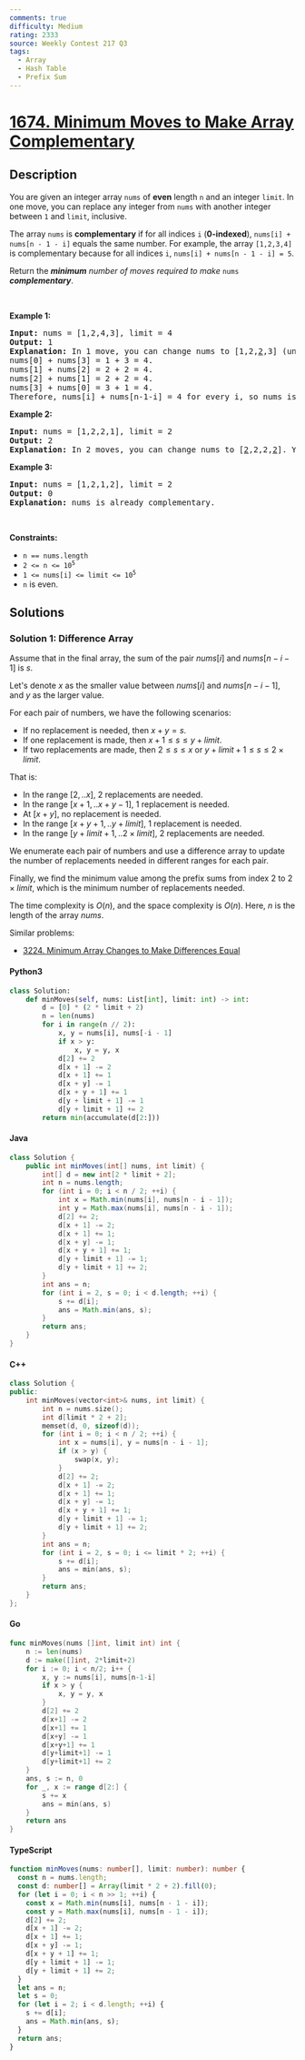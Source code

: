```yaml
---
comments: true
difficulty: Medium
rating: 2333
source: Weekly Contest 217 Q3
tags:
  - Array
  - Hash Table
  - Prefix Sum
---
```


<!-- problem:start -->

# [1674. Minimum Moves to Make Array Complementary](https://leetcode.com/problems/minimum-moves-to-make-array-complementary)


## Description

<!-- description:start -->

<p>You are given an integer array <code>nums</code> of <strong>even</strong> length <code>n</code> and an integer <code>limit</code>. In one move, you can replace any integer from <code>nums</code> with another integer between <code>1</code> and <code>limit</code>, inclusive.</p>

<p>The array <code>nums</code> is <strong>complementary</strong> if for all indices <code>i</code> (<strong>0-indexed</strong>), <code>nums[i] + nums[n - 1 - i]</code> equals the same number. For example, the array <code>[1,2,3,4]</code> is complementary because for all indices <code>i</code>, <code>nums[i] + nums[n - 1 - i] = 5</code>.</p>

<p>Return the <em><strong>minimum</strong> number of moves required to make </em><code>nums</code><em> <strong>complementary</strong></em>.</p>

<p>&nbsp;</p>
<p><strong class="example">Example 1:</strong></p>

<pre>
<strong>Input:</strong> nums = [1,2,4,3], limit = 4
<strong>Output:</strong> 1
<strong>Explanation:</strong> In 1 move, you can change nums to [1,2,<u>2</u>,3] (underlined elements are changed).
nums[0] + nums[3] = 1 + 3 = 4.
nums[1] + nums[2] = 2 + 2 = 4.
nums[2] + nums[1] = 2 + 2 = 4.
nums[3] + nums[0] = 3 + 1 = 4.
Therefore, nums[i] + nums[n-1-i] = 4 for every i, so nums is complementary.
</pre>

<p><strong class="example">Example 2:</strong></p>

<pre>
<strong>Input:</strong> nums = [1,2,2,1], limit = 2
<strong>Output:</strong> 2
<strong>Explanation:</strong> In 2 moves, you can change nums to [<u>2</u>,2,2,<u>2</u>]. You cannot change any number to 3 since 3 &gt; limit.
</pre>

<p><strong class="example">Example 3:</strong></p>

<pre>
<strong>Input:</strong> nums = [1,2,1,2], limit = 2
<strong>Output:</strong> 0
<strong>Explanation:</strong> nums is already complementary.
</pre>

<p>&nbsp;</p>
<p><strong>Constraints:</strong></p>

<ul>
	<li><code>n == nums.length</code></li>
	<li><code>2 &lt;= n&nbsp;&lt;=&nbsp;10<sup>5</sup></code></li>
	<li><code>1 &lt;= nums[i]&nbsp;&lt;= limit &lt;=&nbsp;10<sup>5</sup></code></li>
	<li><code>n</code> is even.</li>
</ul>

<!-- description:end -->

## Solutions

<!-- solution:start -->

### Solution 1: Difference Array

Assume that in the final array, the sum of the pair $\textit{nums}[i]$ and $\textit{nums}[n-i-1]$ is $s$.

Let's denote $x$ as the smaller value between $\textit{nums}[i]$ and $\textit{nums}[n-i-1]$, and $y$ as the larger value.

For each pair of numbers, we have the following scenarios:

- If no replacement is needed, then $x + y = s$.
- If one replacement is made, then $x + 1 \le s \le y + \textit{limit}$.
- If two replacements are made, then $2 \le s \le x$ or $y + \textit{limit} + 1 \le s \le 2 \times \textit{limit}$.

That is:

- In the range $[2,..x]$, $2$ replacements are needed.
- In the range $[x+1,..x+y-1]$, $1$ replacement is needed.
- At $[x+y]$, no replacement is needed.
- In the range $[x+y+1,..y + \textit{limit}]$, $1$ replacement is needed.
- In the range $[y + \textit{limit} + 1,..2 \times \textit{limit}]$, $2$ replacements are needed.

We enumerate each pair of numbers and use a difference array to update the number of replacements needed in different ranges for each pair.

Finally, we find the minimum value among the prefix sums from index $2$ to $2 \times \textit{limit}$, which is the minimum number of replacements needed.

The time complexity is $O(n)$, and the space complexity is $O(n)$. Here, $n$ is the length of the array $\textit{nums}$.

Similar problems:

- [3224. Minimum Array Changes to Make Differences Equal](https://github.com/doocs/leetcode/blob/main/solution/3200-3299/3224.Minimum%20Array%20Changes%20to%20Make%20Differences%20Equal/README_EN.md)

<!-- tabs:start -->

#### Python3

```python
class Solution:
    def minMoves(self, nums: List[int], limit: int) -> int:
        d = [0] * (2 * limit + 2)
        n = len(nums)
        for i in range(n // 2):
            x, y = nums[i], nums[-i - 1]
            if x > y:
                x, y = y, x
            d[2] += 2
            d[x + 1] -= 2
            d[x + 1] += 1
            d[x + y] -= 1
            d[x + y + 1] += 1
            d[y + limit + 1] -= 1
            d[y + limit + 1] += 2
        return min(accumulate(d[2:]))
```

#### Java

```java
class Solution {
    public int minMoves(int[] nums, int limit) {
        int[] d = new int[2 * limit + 2];
        int n = nums.length;
        for (int i = 0; i < n / 2; ++i) {
            int x = Math.min(nums[i], nums[n - i - 1]);
            int y = Math.max(nums[i], nums[n - i - 1]);
            d[2] += 2;
            d[x + 1] -= 2;
            d[x + 1] += 1;
            d[x + y] -= 1;
            d[x + y + 1] += 1;
            d[y + limit + 1] -= 1;
            d[y + limit + 1] += 2;
        }
        int ans = n;
        for (int i = 2, s = 0; i < d.length; ++i) {
            s += d[i];
            ans = Math.min(ans, s);
        }
        return ans;
    }
}
```

#### C++

```cpp
class Solution {
public:
    int minMoves(vector<int>& nums, int limit) {
        int n = nums.size();
        int d[limit * 2 + 2];
        memset(d, 0, sizeof(d));
        for (int i = 0; i < n / 2; ++i) {
            int x = nums[i], y = nums[n - i - 1];
            if (x > y) {
                swap(x, y);
            }
            d[2] += 2;
            d[x + 1] -= 2;
            d[x + 1] += 1;
            d[x + y] -= 1;
            d[x + y + 1] += 1;
            d[y + limit + 1] -= 1;
            d[y + limit + 1] += 2;
        }
        int ans = n;
        for (int i = 2, s = 0; i <= limit * 2; ++i) {
            s += d[i];
            ans = min(ans, s);
        }
        return ans;
    }
};
```

#### Go

```go
func minMoves(nums []int, limit int) int {
	n := len(nums)
	d := make([]int, 2*limit+2)
	for i := 0; i < n/2; i++ {
		x, y := nums[i], nums[n-1-i]
		if x > y {
			x, y = y, x
		}
		d[2] += 2
		d[x+1] -= 2
		d[x+1] += 1
		d[x+y] -= 1
		d[x+y+1] += 1
		d[y+limit+1] -= 1
		d[y+limit+1] += 2
	}
	ans, s := n, 0
	for _, x := range d[2:] {
		s += x
		ans = min(ans, s)
	}
	return ans
}
```

#### TypeScript

```ts
function minMoves(nums: number[], limit: number): number {
  const n = nums.length;
  const d: number[] = Array(limit * 2 + 2).fill(0);
  for (let i = 0; i < n >> 1; ++i) {
    const x = Math.min(nums[i], nums[n - 1 - i]);
    const y = Math.max(nums[i], nums[n - 1 - i]);
    d[2] += 2;
    d[x + 1] -= 2;
    d[x + 1] += 1;
    d[x + y] -= 1;
    d[x + y + 1] += 1;
    d[y + limit + 1] -= 1;
    d[y + limit + 1] += 2;
  }
  let ans = n;
  let s = 0;
  for (let i = 2; i < d.length; ++i) {
    s += d[i];
    ans = Math.min(ans, s);
  }
  return ans;
}
```

<!-- tabs:end -->

<!-- solution:end -->

<!-- problem:end -->
